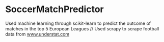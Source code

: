 # SoccerMatchPredictor
Used machine learning through scikit-learn to predict the outcome of matches in the top 5 European Leagues //
Used scrapy to scrape football data from www.understat.com
